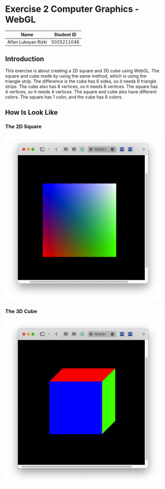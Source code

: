 # Exercise 2 Computer Graphics - WebGL

| Name | Student ID |
| ---- | ---------- |
| Alfan Lukeyan Rizki | 5025211046 |

## Introduction

This exercise is about creating a 2D square and 3D cube using WebGL. The square and cube made by using the same method, which is using the triangle strip. The difference is the cube has 6 sides, so it needs 6 triangle strips. The cube also has 8 vertices, so it needs 8 vertices. The square has 4 vertices, so it needs 4 vertices. The square and cube also have different colors. The square has 1 color, and the cube has 6 colors.

## How Is Look Like
### The 2D Square
![The Square](https://github.com/AlfanLukeyan/trash/blob/main/Shapes-WebGL/Screenshot%202023-10-03%20at%2002.11.42.png?raw=true)
### The 3D Cube
![The Cube](https://github.com/AlfanLukeyan/trash/blob/main/Shapes-WebGL/Screenshot%202023-10-03%20at%2002.11.20.png?raw=true)